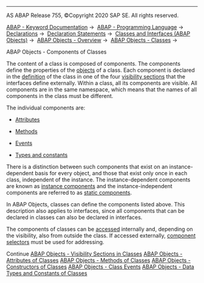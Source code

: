   

* * *

AS ABAP Release 755, ©Copyright 2020 SAP SE. All rights reserved.

[ABAP - Keyword Documentation](https://help.sap.com/doc/abapdocu_755_index_htm/7.55/en-US/abenabap.htm) →  [ABAP - Programming Language](https://help.sap.com/doc/abapdocu_755_index_htm/7.55/en-US/abenabap_reference.htm) →  [Declarations](https://help.sap.com/doc/abapdocu_755_index_htm/7.55/en-US/abendeclarations.htm) →  [Declaration Statements](https://help.sap.com/doc/abapdocu_755_index_htm/7.55/en-US/abenabap_declarations.htm) →  [Classes and Interfaces (ABAP Objects)](https://help.sap.com/doc/abapdocu_755_index_htm/7.55/en-US/abenclasses_and_interfaces.htm) →  [ABAP Objects - Overview](https://help.sap.com/doc/abapdocu_755_index_htm/7.55/en-US/abenabap_objects_oview.htm) →  [ABAP Objects - Classes](https://help.sap.com/doc/abapdocu_755_index_htm/7.55/en-US/abenclasses.htm) → 

ABAP Objects - Components of Classes

The content of a class is composed of components. The components define the properties of the [objects](https://help.sap.com/doc/abapdocu_755_index_htm/7.55/en-US/abenobject.htm) of a class. Each component is declared in the [definition](https://help.sap.com/doc/abapdocu_755_index_htm/7.55/en-US/abenclass_interface_definition.htm) of the class in one of the four [visibility sections](https://help.sap.com/doc/abapdocu_755_index_htm/7.55/en-US/abenclass_visibility.htm) that the interfaces define externally. Within a class, all its components are visible. All components are in the same namespace, which means that the names of all components in the class must be different.

The individual components are:

-   [Attributes](https://help.sap.com/doc/abapdocu_755_index_htm/7.55/en-US/abenclass_attributes.htm)
    

-   [Methods](https://help.sap.com/doc/abapdocu_755_index_htm/7.55/en-US/abenclass_methods.htm)
    

-   [Events](https://help.sap.com/doc/abapdocu_755_index_htm/7.55/en-US/abenclass_events.htm)
    

-   [Types and constants](https://help.sap.com/doc/abapdocu_755_index_htm/7.55/en-US/abenclass_types_constants.htm)

There is a distinction between such components that exist on an instance-dependent basis for every object, and those that exist only once in each class, independent of the instance. The instance-dependent components are known as [instance components](https://help.sap.com/doc/abapdocu_755_index_htm/7.55/en-US/abeninstance_component_glosry.htm "Glossary Entry") and the instance-independent components are referred to as [static components](https://help.sap.com/doc/abapdocu_755_index_htm/7.55/en-US/abenstatic_component_glosry.htm "Glossary Entry").

In ABAP Objects, classes can define the components listed above. This description also applies to interfaces, since all components that can be declared in classes can also be declared in interfaces.

The components of classes can be [accessed](https://help.sap.com/doc/abapdocu_755_index_htm/7.55/en-US/abenclass_components_addressing.htm) internally and, depending on the visibility, also from outside the class. If accessed externally, [component selectors](https://help.sap.com/doc/abapdocu_755_index_htm/7.55/en-US/abencomponent_selector_glosry.htm "Glossary Entry") must be used for addressing.

Continue
[ABAP Objects - Visibility Sections in Classes](https://help.sap.com/doc/abapdocu_755_index_htm/7.55/en-US/abenclass_visibility.htm)
[ABAP Objects - Attributes of Classes](https://help.sap.com/doc/abapdocu_755_index_htm/7.55/en-US/abenclass_attributes.htm)
[ABAP Objects - Methods of Classes](https://help.sap.com/doc/abapdocu_755_index_htm/7.55/en-US/abenclass_methods.htm)
[ABAP Objects - Constructors of Classes](https://help.sap.com/doc/abapdocu_755_index_htm/7.55/en-US/abenconstructor.htm)
[ABAP Objects - Class Events](https://help.sap.com/doc/abapdocu_755_index_htm/7.55/en-US/abenclass_events.htm)
[ABAP Objects - Data Types and Constants of Classes](https://help.sap.com/doc/abapdocu_755_index_htm/7.55/en-US/abenclass_types_constants.htm)